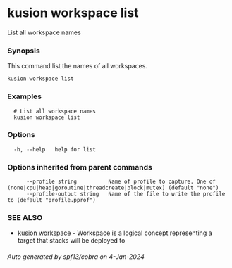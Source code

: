 # kusion workspace list

List all workspace names

### Synopsis

This command list the names of all workspaces.

```
kusion workspace list
```

### Examples

```
  # List all workspace names
  kusion workspace list
```

### Options

```
  -h, --help   help for list
```

### Options inherited from parent commands

```
      --profile string          Name of profile to capture. One of (none|cpu|heap|goroutine|threadcreate|block|mutex) (default "none")
      --profile-output string   Name of the file to write the profile to (default "profile.pprof")
```

### SEE ALSO

* [kusion workspace](kusion-workspace.md)	 - Workspace is a logical concept representing a target that stacks will be deployed to

###### Auto generated by spf13/cobra on 4-Jan-2024
